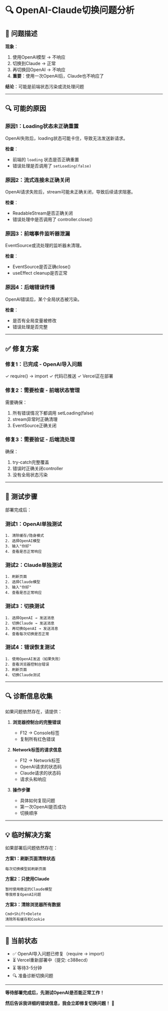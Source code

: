 # 🔍 OpenAI-Claude切换问题分析

## 🐛 问题描述

**现象**：
1. 使用OpenAI模型 → 不响应
2. 切换到Claude → 正常
3. 再切换回OpenAI → 不响应
4. **重要**：使用一次OpenAI后，Claude也不响应了

**结论**：可能是前端状态污染或流处理问题

---

## 🔍 可能的原因

### 原因1：Loading状态未正确重置

OpenAI失败后，loading状态可能卡住，导致无法发送新请求。

**检查**：
- 前端的 `loading` 状态是否正确重置
- 错误处理是否调用了 `setLoading(false)`

### 原因2：流式连接未正确关闭

OpenAI请求失败后，stream可能未正确关闭，导致后续请求阻塞。

**检查**：
- ReadableStream是否正确关闭
- 错误处理中是否调用了 controller.close()

### 原因3：前端事件监听器泄漏

EventSource或流处理的监听器未清理。

**检查**：
- EventSource是否正确close()
- useEffect cleanup是否正常

### 原因4：后端错误传播

OpenAI错误后，某个全局状态被污染。

**检查**：
- 是否有全局变量被修改
- 错误处理是否完整

---

## ✅ 修复方案

### 修复1：已完成 - OpenAI导入问题

✓ require() → import
✓ 代码已推送
✓ Vercel正在部署

### 修复2：需要检查 - 前端状态管理

需要确保：
1. 所有错误情况下都调用 setLoading(false)
2. stream异常时正确清理
3. EventSource正确关闭

### 修复3：需要验证 - 后端流处理

确保：
1. try-catch完整覆盖
2. 错误时正确关闭controller
3. 没有全局状态污染

---

## 🧪 测试步骤

部署完成后：

### 测试1：OpenAI单独测试
```
1. 清除缓存/隐身模式
2. 选择OpenAI模型
3. 输入"你好"
4. 查看是否正常响应
```

### 测试2：Claude单独测试
```
1. 刷新页面
2. 选择Claude模型
3. 输入"你好"
4. 查看是否正常响应
```

### 测试3：切换测试
```
1. 选择OpenAI → 发送消息
2. 切换Claude → 发送消息
3. 再切换OpenAI → 发送消息
4. 查看每次切换是否正常
```

### 测试4：错误恢复测试
```
1. 使用OpenAI发送（如果失败）
2. 查看浏览器控制台错误
3. 刷新页面
4. 切换Claude测试
```

---

## 🔍 诊断信息收集

如果问题依然存在，请提供：

1. **浏览器控制台的完整错误**
   - F12 → Console标签
   - 复制所有红色错误

2. **Network标签的请求信息**
   - F12 → Network标签
   - OpenAI请求的状态码
   - Claude请求的状态码
   - 请求头和响应

3. **操作步骤**
   - 具体如何复现问题
   - 第一次OpenAI是否成功
   - 切换顺序

---

## 💡 临时解决方案

如果部署后问题依然存在：

**方案1：刷新页面清除状态**
```
每次切换模型前刷新页面
```

**方案2：只使用Claude**
```
暂时使用稳定的Claude模型
等我修复OpenAI问题
```

**方案3：清除浏览器所有数据**
```
Cmd+Shift+Delete
清除所有缓存和Cookie
```

---

## 🚀 当前状态

- ✅ OpenAI导入问题已修复（require → import）
- ⏳ Vercel重新部署中（提交: c388ecd）
- ⏳ 等待3-5分钟
- 🔍 准备诊断切换问题

---

**等待部署完成后，先测试OpenAI是否能正常工作！** 

**然后告诉我详细的错误信息，我会立即修复切换问题！** 🚀

